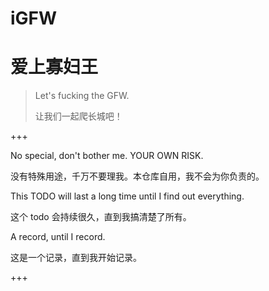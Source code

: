 # iGFW

# 爱上寡妇王

> Let's fucking the GFW.
>
> 让我们一起爬长城吧！



+++


No special, don't bother me. YOUR OWN RISK.

没有特殊用途，千万不要理我。本仓库自用，我不会为你负责的。



This TODO will last a long time until I find out everything.

这个 todo 会持续很久，直到我搞清楚了所有。



A record, until I record.

这是一个记录，直到我开始记录。



+++

